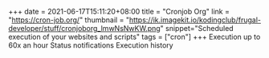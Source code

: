 +++
date = 2021-06-17T15:11:20+08:00
title = "Cronjob Org"
link = "https://cron-job.org/"
thumbnail = "https://ik.imagekit.io/kodingclub/frugal-developer/stuff/cronjoborg_lmwNsNwKW.png"
snippet="Scheduled execution of your websites and scripts"
tags = ["cron"]
+++
Execution up to 60x an hour
Status notifications
Execution history